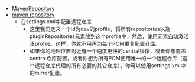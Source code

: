  - [MavenRepository](http://mvnrepository.com)
 - [maven repository](http://blog.csdn.net/joewolf/article/details/4876604)
    - 在settings.xml中配置远程仓库
        - 这里我们定义一个id为dev的profile，将所有repositories以及pluginRepositories元素放到这个profile中，然后，使用<activeProfiles>元素自动激活该profile。这样，你就不用再为每个POM重复配置仓库。
        - 如果你的地理位置附近有一个速度更快的central镜像，或者你想覆盖central仓库配置，或者你想为所有POM使用唯一的一个远程仓库（这个远程仓库代理的所有必要的其它仓库），你可以使用settings.xml中的mirror配置。